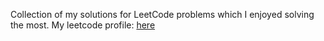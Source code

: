 Collection of my solutions for LeetCode problems which I enjoyed solving the most.
My leetcode profile: [here](https://leetcode.com/u/Xisyz9N048/)
